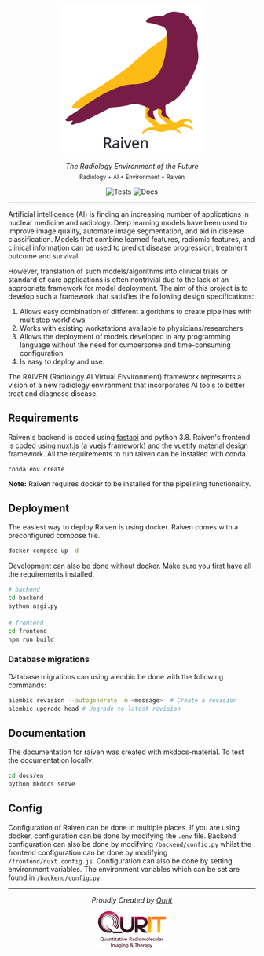 <p align="center">
  <img src="frontend/static/raiven-logo-text.svg" alt="Raiven Logo" height="300" />
</p>
<p align="center">
  <em>The Radiology Environment of the Future</em></br>
  <sub>Radiology + AI + Environment  = Raiven</sub>
</p>
<p align="center">
<img alt="Tests" src="https://github.com/qurit/raiven/workflows/Python%20application/badge.svg?branch=master" />
<img alt="Docs" src="https://github.com/qurit/raiven/workflows/docs/badge.svg" />
</p>

---

Artificial intelligence (AI) is finding an increasing number of applications in nuclear medicine and radiology. Deep
learning models have been used to improve image quality, automate image segmentation, and aid in disease classification.
Models that combine learned features, radiomic features, and clinical information can be used to predict disease progression,
treatment outcome and survival.

However, translation of such models/algorithms into clinical trials or standard of care applications is often nontrivial
due to the lack of an appropriate framework for model deployment. The aim of this project is to develop such a framework
that satisfies the following design specifications:

1. Allows easy combination of different algorithms to create pipelines with multistep workflows
2. Works with existing workstations available to physicians/researchers
3. Allows the deployment of models developed in any programming language without the need for cumbersome and time-consuming configuration
4. Is easy to deploy and use.

The RAIVEN (Radiology AI Virtual ENvironment) framework represents a vision of a new radiology environment that
incorporates AI tools to better treat and diagnose disease.

## Requirements

Raiven's backend is coded using [fastapi](https://fastapi.tiangolo.com/) and python 3.8. Raiven's frontend is coded
using [nuxt.js](https://nuxtjs.org) (a vuejs framework) and the [vuetify](https://vuetifyjs.com/) material design framework.
All the requirements to run raiven can be installed with conda.

```
conda env create
```

**Note:** Raiven requires docker to be installed for the pipelining functionality.

## Deployment

The easiest way to deploy Raiven is using docker. Raiven comes with a preconfigured compose file.

```bash
docker-compose up -d
```

Development can also be done without docker. Make sure you first have all the requirements installed.

```bash
# backend
cd backend
python asgi.py

# frontend
cd frontend
npm run build
```

### Database migrations

Database migrations can using alembic be done with the following commands:

```bash
alembic revision --autogenerate -m <message>  # Create a revision
alembic upgrade head # Upgrade to latest revision
```

## Documentation

The documentation for raiven was created with mkdocs-material. To test the documentation locally:

```bash
cd docs/en
python mkdocs serve
```

## Config

Configuration of Raiven can be done in multiple places. If you are using docker, configuration
can be done by modifying the `.env` file. Backend configuration can also be done by modifying `/backend/config.py` whilst
the frontend configuration can be done by modifying `/frontend/nuxt.config.js`. Configuration can also be done by
setting environment variables. The environment variables which can be set are found in `/backend/config.py`.

---

<p align="center">
  <em>Proudly Created by <a href="https://qurit.ca">Qurit</a></em>
</p>
<p align="center">
  <img src="frontend/static/qurit-logo-text.png" alt="Qurit Logo" height="75" />
</p>
